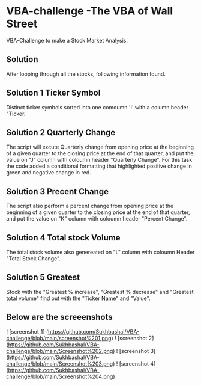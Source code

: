 # VBA-challenge -The VBA of Wall Street
VBA-Challenge to make a Stock Market Analysis.

## Solution 
After looping through all the stocks, following information found. 

## Solution 1 Ticker Symbol
Distinct ticker symbols sorted into one comoumn 'I' with a column header "Ticker.

## Solution 2 Quarterly Change
The script will excute Quarterly change from opening price at the beginning of a given quarter to the closing price at the end of that quarter, and put the value on "J" column with coloumn header "Quarterly Change". For this task the code added a conditional formatting that highlighted positive change in green and negative change in red.

## Solution 3 Precent Change
The script also perform a percent change from opening price at the beginning of a given quarter to the closing price at the end of that quarter, and put the value on "K" column with coloumn header "Percent Change".

## Solution 4 Total stock Volume
The total stock volume also genereated on "L" column with coloumn Header "Total Stock Change". 

## Solution 5 Greatest 
Stock with the "Greatest % increase", "Greatest % decrease" and "Greatest total volume" find out with the "Ticker Name" and "Value". 

## Below are the screeenshots
! [screenshot_1] (https://github.com/Sukhbashal/VBA-challenge/blob/main/screenshot%201.png)
! [screenshot 2] (https://github.com/Sukhbashal/VBA-challenge/blob/main/Screenshot%202.png)
! [screenshot 3] (https://github.com/Sukhbashal/VBA-challenge/blob/main/Screenshot%203.png)
! [screenshot 4] (https://github.com/Sukhbashal/VBA-challenge/blob/main/Screenshot%204.png)
